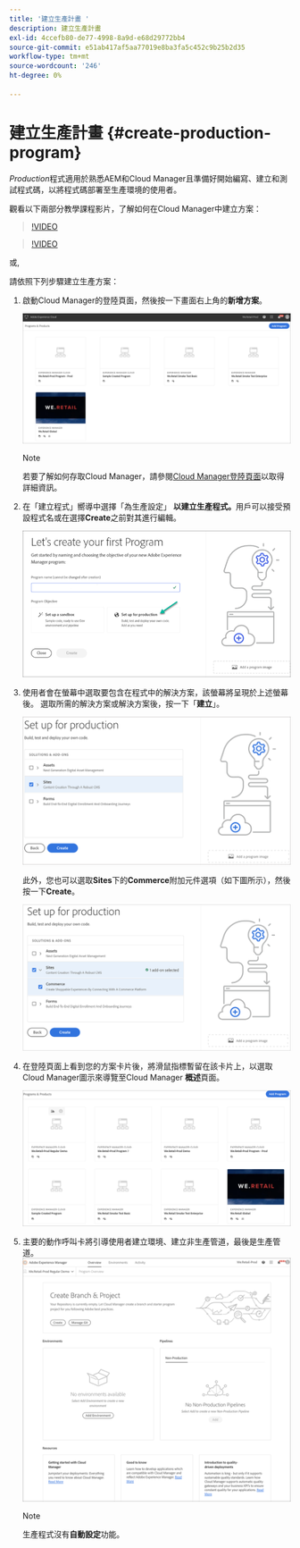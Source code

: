 ```yaml
---
title: '建立生產計畫 '
description: 建立生產計畫
exl-id: 4ccefb80-de77-4998-8a9d-e68d29772bb4
source-git-commit: e51ab417af5aa77019e8ba3fa5c452c9b25b2d35
workflow-type: tm+mt
source-wordcount: '246'
ht-degree: 0%

---
```


# 建立生產計畫 {#create-production-program}

*Production*&#x200B;程式適用於熟悉AEM和Cloud Manager且準備好開始編寫、建立和測試程式碼，以將程式碼部署至生產環境的使用者。

觀看以下兩部分教學課程影片，了解如何在Cloud Manager中建立方案：

>[!VIDEO](https://video.tv.adobe.com/v/334953)

>[!VIDEO](https://video.tv.adobe.com/v/334954)

或,

請依照下列步驟建立生產方案：

1. 啟動Cloud Manager的登陸頁面，然後按一下畫面右上角的&#x200B;**新增方案**。

   ![](assets/first_timelogin1.png)

   >[!NOTE]
   >若要了解如何存取Cloud Manager，請參閱[Cloud Manager登陸頁面](/help/onboarding/what-is-required/navigate-to-cloud-manager.md)以取得詳細資訊。

1. 在「建立程式」嚮導中選擇「為生產設定」 **以建立生產程式。**&#x200B;用戶可以接受預設程式名或在選擇&#x200B;**Create**&#x200B;之前對其進行編輯。

   ![](assets/create-prod1.png)

1. 使用者會在螢幕中選取要包含在程式中的解決方案，該螢幕將呈現於上述螢幕後。 選取所需的解決方案或解決方案後，按一下「**建立**」。


   ![](assets/setup-prod-select.png)

   此外，您也可以選取&#x200B;**Sites**&#x200B;下的&#x200B;**Commerce**&#x200B;附加元件選項（如下圖所示），然後按一下&#x200B;**Create**。

   ![](assets/setup-prod-commerce.png)

1. 在登陸頁面上看到您的方案卡片後，將滑鼠指標暫留在該卡片上，以選取Cloud Manager圖示來導覽至Cloud Manager **概述**&#x200B;頁面。

   ![](assets/set-up-prod4.png)

1. 主要的動作呼叫卡將引導使用者建立環境、建立非生產管道，最後是生產管道。
   ![](assets/set-up-prod5.png)


   >[!NOTE]
   >生產程式沒有&#x200B;**自動設定**&#x200B;功能。
